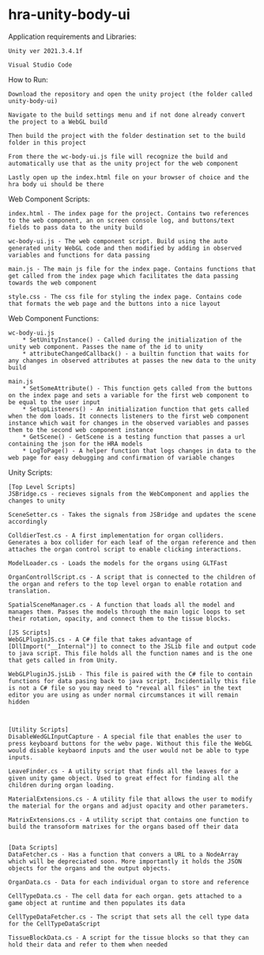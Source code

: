 # hra-unity-body-ui

Application requirements and Libraries:

    Unity ver 2021.3.4.1f

    Visual Studio Code



How to Run:

    Download the repository and open the unity project (the folder called unity-body-ui)

    Navigate to the build settings menu and if not done already convert the project to a WebGL build

    Then build the project with the folder destination set to the build folder in this project

    From there the wc-body-ui.js file will recognize the build and automatically use that as the unity project for the web component

    Lastly open up the index.html file on your browser of choice and the hra body ui should be there



Web Component Scripts:

    index.html - The index page for the project. Contains two references to the web component, an on screen console log, and buttons/text fields to pass data to the unity build

    wc-body-ui.js - The web component script. Build using the auto generated unity WebGL code and then modified by adding in observed variables and functions for data passing

    main.js - The main js file for the index page. Contains functions that get called from the index page which facilitates the data passing towards the web component

    style.css - The css file for styling the index page. Contains code that formats the web page and the buttons into a nice layout


Web Component Functions:

    wc-body-ui.js
        * SetUnityInstance() - Called during the initialization of the unity web component. Passes the name of the id to unity
        * attributeChangedCallback() - a builtin function that waits for any changes in observed attributes at passes the new data to the unity build
    
    main.js
        * SetSomeAttribute() - This function gets called from the buttons on the index page and sets a variable for the first web component to be equal to the user input
        * SetupListeners() - An initialization function that gets called when the dom loads. It connects listeners to the first web component instance which wait for changes in the observed variables and passes them to the second web component instance
        * GetScene() - GetScene is a testing function that passes a url containing the json for the HRA models
        * LogToPage() - A helper function that logs changes in data to the web page for easy debugging and confirmation of variable changes
            


Unity Scripts:

    [Top Level Scripts]
    JSBridge.cs - recieves signals from the WebComponent and applies the changes to unity

    SceneSetter.cs - Takes the signals from JSBridge and updates the scene accordingly

    ColldierTest.cs - A first implementation for organ colliders. Generates a box collider for each leaf of the organ reference and then attaches the organ control script to enable clicking interactions.

    ModelLoader.cs - Loads the models for the organs using GLTFast

    OrganControllScript.cs - A script that is connected to the children of the organ and refers to the top level organ to enable rotation and translation.

    SpatialSceneManager.cs - A function that loads all the model and manages them. Passes the models through the main logic loops to set their rotation, opacity, and connect them to the tissue blocks.

    [JS Scripts]
    WebGLPluginJS.cs - A C# file that takes advantage of [DllImport("__Internal")] to connect to the JSLib file and output code to java script. This file holds all the function names and is the one that gets called in from Unity.

    WebGLPluginJS.jsLib - This file is paired with the C# file to contain functions for data pasing back to java script. Incidentially this file is not a C# file so you may need to "reveal all files" in the text editor you are using as under normal circumstances it will remain hidden



    [Utility Scripts]
    DisableWedGLInputCapture - A special file that enables the user to press keyboard buttons for the webv page. Without this file the WebGL would disable keybaord inputs and the user would not be able to type inputs.

    LeaveFinder.cs - A utility script that finds all the leaves for a given unity game object. Used to great effect for finding all the children during organ loading.

    MaterialExtensions.cs - A utility file that allows the user to modify the material for the organs and adjust opacity and other parameters.

    MatrixExtensions.cs - A utility script that contains one function to build the transoform matrixes for the organs based off their data


    [Data Scripts]
    DataFetcher.cs - Has a function that convers a URL to a NodeArray which will be depreciated soon. More importantly it holds the JSON objects for the organs and the output objects.

    OrganData.cs - Data for each individual organ to store and reference

    CellTypeData.cs - The cell data for each organ. gets attached to a game object at runtime and then populates its data

    CellTypeDataFetcher.cs - The script that sets all the cell type data for the CellTypeDataScript

    TissueBlockData.cs - A script for the tissue blocks so that they can hold their data and refer to them when needed